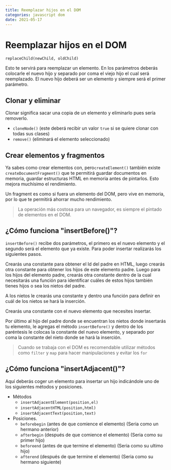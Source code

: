 ```yaml
---
title: Reemplazar hijos en el DOM
categories: javascript dom
date: 2021-05-17
---
```


# Reemplazar hijos en el DOM
`replaceChild(newChild, oldChild)`

Esto te servirá para reemplazar un elemento. En los parámetros deberás colocarle el nuevo hijo y separado por coma el viejo hijo el cual será reemplazado. El nuevo hijo deberá ser un elemento y siempre será el primer parámetro.

## Clonar y eliminar
Clonar significa sacar una copia de un elemento y eliminarlo pues sería removerlo.

-   `cloneNode()` (este deberá recibir un valor `true` si se quiere clonar con todas sus clases)
-   `remove()` (eliminará el elemento seleccionado)

## Crear elementos y fragmentos
Ya sabes como crear elementos con, pero`createElement()` también existe `createDocumentFragment()` que te permitirá guardar documentos en memoria, guardar estructuras HTML en memoria antes de pintarlos. Esto mejora muchísimo el rendimiento.

Un fragment es como si fuera un elemento del DOM, pero vive en memoria, por lo que te permitirá ahorrar mucho rendimiento.

> La operación más costosa para un navegador, es siempre el pintado de elementos en el DOM.

## ¿Cómo funciona "insertBefore()"?
`insertBefore()` recibe dos parámetros, el primero es el nuevo elemento y el segundo será el elemento que ya existe. Para poder insertar realizarás los siguientes pasos.

Crearás una constante para obtener el Id del padre en HTML, luego crearás otra constante para obtener los hijos de este elemento padre. Luego para los hijos del elemento padre, crearás otra constante dentro de la cual necesitarás una función para identificar cuáles de estos hijos también tienes hijos o sea los nietos del padre.

A los nietos le crearás una constante y dentro una función para definir en cuál de los nietos se hará la inserción.

Crearás una constante con el nuevo elemento que necesites insertar.

Por último al hijo del padre donde se encuentran los nietos donde insertarás tu elemento, le agregas el método `insertBefore()` y dentro de los paréntesis le colocas la constante del nuevo elemento, y separado por coma la constante del nieto donde se hará la inserción.

> Cuando se trabaja con el DOM es recomendable utilizar métodos como `filter` y `map` para hacer manipulaciones y evitar los `for`

## ¿Cómo funciona "insertAdjacent()"?
Aquí deberás coger un elemento para insertar un hijo indicándole uno de los siguientes métodos y posiciones.

-   Métodos
    -   `insertAdjacentElement(position,el)`
    -   `insertAdjacentHTML(position,html)`
    -   `insertAdjacentText(position,text)`
-   Posiciones.
    -   `beforebegin` (antes de que comience el elemento) (Seria como un hermano anterior)
    -   `afterbegin` (después de que comience el elemento) (Seria como su primer hijo)
    -   `beforeend` (antes de que termine el elemento) (Seria como su ultimo hijo)
    -   `afterend` (después de que termine el elemento) (Seria como su hermano siguiente)
